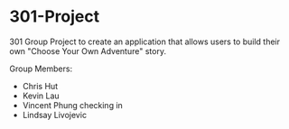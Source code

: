 301-Project
===========

301 Group Project to create an application that allows users to build their own "Choose Your Own Adventure" story.

Group Members:
* Chris Hut
* Kevin Lau 
* Vincent Phung checking in
* Lindsay Livojevic
